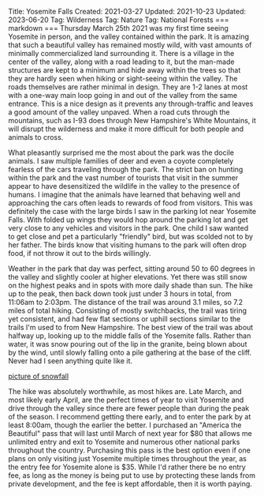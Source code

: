 Title: Yosemite Falls
Created: 2021-03-27
Updated: 2021-10-23
Updated: 2023-06-20
Tag: Wilderness
Tag: Nature
Tag: National Forests
=== markdown ===
Thursday March 25th 2021 was my first time seeing Yosemite in person, and the
valley contained within the park. It is amazing that such a beautiful valley
has remained mostly wild, with vast amounts of minimally commercialized land
surrounding it. There is a village in the center of the valley, along with a
road leading to it, but the man-made structures are kept to a minimum and hide
away within the trees so that they are hardly seen when hiking or sight-seeing
within the valley. The roads themselves are rather minimal in design. They are
1-2 lanes at most with a one-way main loop going in and out of the valley from
the same entrance. This is a nice design as it prevents any through-traffic
and leaves a good amount of the valley unpaved. When a road cuts through the
mountains, such as I-93 does through New Hampshire's White Mountains, it will
disrupt the wilderness and make it more difficult for both people and animals to
cross.

What pleasantly surprised me the most about the park was the docile animals. I
saw multiple families of deer and even a coyote completely fearless of the cars
traveling through the park. The strict ban on hunting within the park and the
vast number of tourists that visit in the summer appear to have desensitized
the wildlife in the valley to the presence of humans. I imagine that the
animals have learned that behaving well and approaching the cars often leads to
rewards of food from visitors. This was definitely the case with
the large birds I saw in the parking lot near Yosemite Falls. With folded up
wings they would hop around the parking lot and get very close to any vehicles
and visitors in the park. One child I saw wanted to get close and pet a
particularly "friendly" bird, but was scolded not to by her father.  The birds
know that visiting humans to the park will often drop food, if not throw it out
to the birds willingly.

Weather in the park that day was perfect, sitting around 50 to 60 degrees in the
valley and slightly cooler at higher elevations. Yet there was still snow on
the highest peaks and in spots with more daily shade than sun. The hike up to
the peak, then back down took just under 3 hours in total, from 11:06am to
2:03pm.  The distance of the trail was around 3.1 miles, so 7.2 miles of total
hiking.  Consisting of mostly switchbacks, the trail was tiring yet consistent,
and had few flat sections or uphill sections similar to the trails I'm used to
from New Hampshire. The best view of the trail was about halfway up, looking up
to the middle falls of the Yosemite falls. Rather than water, it was snow
pouring out of the lip in the granite, being blown about by the wind, until
slowly falling onto a pile gathering at the base of the cliff. Never had I seen
anything quite like it.

[picture of snowfall](/.static/yosemite-snowfall.jpg)

The hike was absolutely worthwhile, as most hikes are. Late March,
and most likely early April, are the perfect times of year to visit Yosemite
and drive through the valley since there are fewer people than during the peak
of the season. I recommend getting there early, and to enter
the park by at least 8:00am, though the earlier the better. I purchased an
"America the Beautiful" pass that will last until March of next year for $80
that allows me unlimited entry and exit to Yosemite and numerous other national
parks throughout the country. Purchasing this pass is the best option even if one
plans on only visiting just Yosemite multiple times throughout the year, as
the entry fee for Yosemite alone is $35. While I'd rather there be no entry
fee, as long as the money is being put to use by protecting these lands from
private development, and the fee is kept affordable, then it is worth paying.
